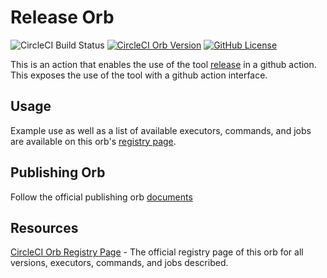 # Release Orb 
![CircleCI Build Status](https://circleci.com/gh/sanjP10/release-orb.svg?style=shield "CircleCI Build Status") [![CircleCI Orb Version](https://badges.circleci.com/orbs/sanjp10/release.svg)][reg-page] [![GitHub License](https://img.shields.io/badge/license-MIT-lightgrey.svg)](https://raw.githubusercontent.com/sanjP10/release-orb/main/LICENSE)

This is an action that enables the use of the tool [release](https://github.com/sanjP10/release) in a github action.
This exposes the use of the tool with a github action interface.

## Usage

Example use as well as a list of available executors, commands, and jobs are available on this orb's [registry page][reg-page].

## Publishing Orb

Follow the official publishing orb [documents](https://circleci.com/docs/2.0/creating-orbs/#issue-a-new-release)

## Resources

[CircleCI Orb Registry Page][reg-page] - The official registry page of this orb for all versions, executors, commands, and jobs described.


[reg-page]: https://circleci.com/orbs/registry/orb/sanjp10/release
